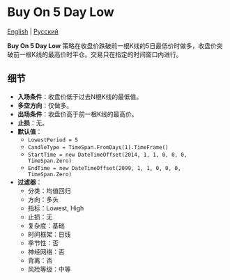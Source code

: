 # Buy On 5 Day Low
[English](README.md) | [Русский](README_ru.md)

**Buy On 5 Day Low** 策略在收盘价跌破前一根K线的5日最低价时做多，收盘价突破前一根K线的最高价时平仓。交易只在指定的时间窗口内进行。

## 细节
- **入场条件**：收盘价低于过去N根K线的最低值。
- **多空方向**：仅做多。
- **出场条件**：收盘价高于前一根K线的最高价。
- **止损**：无。
- **默认值**：
  - `LowestPeriod = 5`
  - `CandleType = TimeSpan.FromDays(1).TimeFrame()`
  - `StartTime = new DateTimeOffset(2014, 1, 1, 0, 0, 0, TimeSpan.Zero)`
  - `EndTime = new DateTimeOffset(2099, 1, 1, 0, 0, 0, TimeSpan.Zero)`
- **过滤器**：
  - 分类：均值回归
  - 方向：多头
  - 指标：Lowest, High
  - 止损：无
  - 复杂度：基础
  - 时间框架：日线
  - 季节性：否
  - 神经网络：否
  - 背离：否
  - 风险等级：中等
